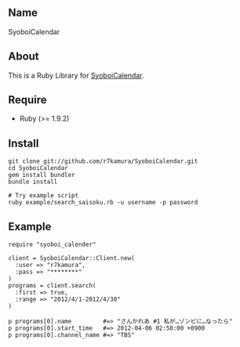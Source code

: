 ## Name
SyoboiCalendar

## About
This is a Ruby Library for [SyoboiCalendar](http://cal.syoboi.jp/).

## Require
* Ruby (>= 1.9.2)

## Install
~~~
git clone git://github.com/r7kamura/SyoboiCalendar.git
cd SyoboiCalendar
gem install bundler
bundle install

# Try example script
ruby example/search_saisoku.rb -u username -p password
~~~

## Example
~~~
require "syoboi_calender"

client = SyoboiCalendar::Client.new(
  :user => "r7kamura",
  :pass => "********"
)
programs = client.search(
  :first => true,
  :range => "2012/4/1-2012/4/30"
)

p programs[0].name         #=> "さんかれあ #1 私が…ゾンビに…なったら"
p programs[0].start_time   #=> 2012-04-06 02:50:00 +0900
p programs[0].channel_name #=> "TBS"
~~~
